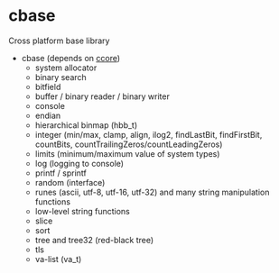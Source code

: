 # cbase

Cross platform base library

- cbase (depends on [ccore](https://github.com/jurgen-kluft/ccore))
  - system allocator
  - binary search
  - bitfield
  - buffer / binary reader / binary writer
  - console
  - endian
  - hierarchical binmap (hbb_t)
  - integer (min/max, clamp, align, ilog2, findLastBit, findFirstBit, countBits, countTrailingZeros/countLeadingZeros)
  - limits (minimum/maximum value of system types)
  - log (logging to console)
  - printf / sprintf
  - random (interface)
  - runes (ascii, utf-8, utf-16, utf-32) and many string manipulation functions
  - low-level string functions
  - slice
  - sort
  - tree and tree32 (red-black tree)
  - tls
  - va-list (va_t)
